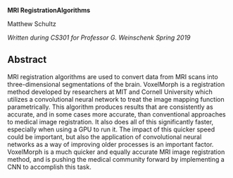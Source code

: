 **MRI RegistrationAlgorithms**

Matthew Schultz

*Written during CS301 for Professor G. Weinschenk Spring 2019*

## Abstract
MRI registration algorithms are used to convert data from MRI scans into three-dimensional
segmentations of the brain. VoxelMorph is a registration method developed by researchers at
MIT and Cornell University which utilizes a convolutional neural network to treat the image
mapping function parametrically. This algorithm produces results that are consistently as
accurate, and in some cases more accurate, than conventional approaches to medical image
registration. It also does all of this significantly faster, especially when using a GPU to run it.
The impact of this quicker speed could be important, but also the application of convolutional
neural networks as a way of improving older processes is an important factor. VoxelMorph is a
much quicker and equally accurate MRI image registration method, and is pushing the medical
community forward by implementing a CNN to accomplish this task.
